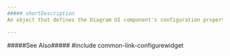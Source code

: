 ```yaml
---
##### shortDescription
An object that defines the Diagram UI component's configuration properties. 

---
```

#####See Also#####
#include common-link-configurewidget